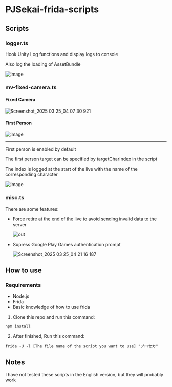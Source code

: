 # PJSekai-frida-scripts
## Scripts
### logger.ts
Hook Unity Log functions and display logs to console

Also log the loading of AssetBundle

![image](https://github.com/user-attachments/assets/86d89e18-2615-42e5-99f4-35a75a77600d)

### mv-fixed-camera.ts
#### Fixed Camera

![Screenshot_2025 03 25_04 07 30 921](https://github.com/user-attachments/assets/e34d21c3-00f4-458e-abc0-852615ea54e4)

#### First Person

![image](https://github.com/user-attachments/assets/563a1c3b-7bb2-46fe-93f9-c27b35aa7daa)

---

First person is enabled by default

The first person target can be specified by targetCharIndex in the script

The index is logged at the start of the live with the name of the corresponding character

![image](https://github.com/user-attachments/assets/4b9e779c-2828-4e06-b2b1-0e273e0ec0a4)

### misc.ts
There are some features:
- Force retire at the end of the live to avoid sending invalid data to the server

  ![out](https://github.com/user-attachments/assets/712aa0b6-f172-4413-b464-b5ae287e0d6b)
  
- Supress Google Play Games authentication prompt

  ![Screenshot_2025 03 25_04 21 16 187](https://github.com/user-attachments/assets/05a01dbc-8b8e-45b6-9152-d9f3f767a356)

## How to use
### Requirements
- Node.js
- Frida
- Basic knowledge of how to use frida

1. Clone this repo and run this command:
```
npm install
```
2. After finished, Run this command:
```
frida -U -l [The file name of the script you want to use] "プロセカ"
```

## Notes
I have not tested these scripts in the English version, but they will probably work

